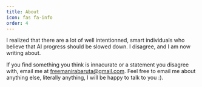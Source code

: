 ```yaml
---
title: About
icon: fas fa-info
order: 4
---
```


I realized that there are a lot of well intentionned, smart individuals who believe that AI progress should be slowed down. I disagree, and I am now writing about.

If you find something you think is innacurate or a statement you disagree with, email me at freemanirabaruta@gmail.com. Feel free to email me about anything else, literally anything, I will be happy to talk to you :).
